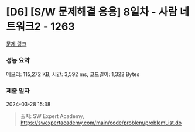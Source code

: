 # [D6] [S/W 문제해결 응용] 8일차 - 사람 네트워크2 - 1263 

[문제 링크](https://swexpertacademy.com/main/code/problem/problemDetail.do?contestProbId=AV18P2B6Iu8CFAZN) 

### 성능 요약

메모리: 115,272 KB, 시간: 3,592 ms, 코드길이: 1,322 Bytes

### 제출 일자

2024-03-28 15:38



> 출처: SW Expert Academy, https://swexpertacademy.com/main/code/problem/problemList.do